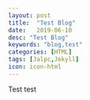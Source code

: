 ```yaml
---
layout: post
title:  "Test Blog"
date:   2019-06-10
desc: "Test Blog"
keywords: "blog,test"
categories: [HTML]
tags: [Jalpc,Jekyll]
icon: icon-html
---
```


Test test
